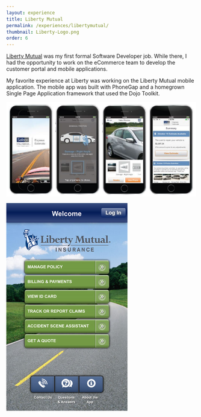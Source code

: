 ```yaml
---
layout: experience
title: Liberty Mutual
permalink: /experiences/libertymutual/
thumbnail: Liberty-Logo.png
order: 6
---
```


[Liberty Mutual](https://libertymutual.com) was my first formal Software Developer job. While there, I had the opportunity to work on the eCommerce team to develop the customer portal and mobile applications.

My favorite experience at Liberty was working on the Liberty Mutual mobile application. The mobile app was built with PhoneGap and a homegrown Single Page Application framework that used the Dojo Toolkit.

![Liberty Mutual Claims App](/assets/images/experiences/liberty/claims.jpg)

<img src="/assets/images/experiences/liberty/home.jpeg" alt="Mobile app homepage" class="right"/>
